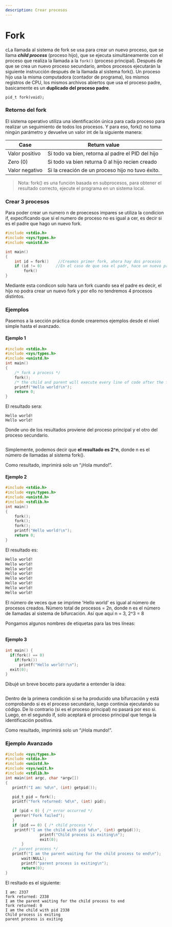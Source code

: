 ```yaml
---
description: Crear procesos
---
```


# Fork

cLa llamada al sistema de fork se usa para crear un nuevo proceso, que se llama _**child process**_ (proceso hijo), que se ejecuta simultáneamente con el proceso que realiza la llamada a la `fork()` (proceso principal). Después de que se crea un nuevo proceso secundario, ambos procesos ejecutarán la siguiente instrucción después de la llamada al sistema fork(). Un proceso hijo usa la misma computadora (contador de programa), los mismos registros de CPU, los mismos archivos abiertos que usa el proceso padre, basicamente es un **duplicado del proceso padre**.

```
pid_t fork(void);
```

### Retorno del fork

El sistema operativo utiliza una identificación única para cada proceso para realizar un seguimiento de todos los procesos. Y para eso, fork() no toma ningún parámetro y devuelve un valor int de la siguiente manera:

| Case           | Return value                                      |
| -------------- | ------------------------------------------------- |
| Valor positivo | Si todo va bien, retorna al padre el PID del hijo |
| Zero (0)       | Si todo va bien returna 0 al hijo recien creado   |
| Valor negativo | Si la creación de un proceso hijo no tuvo éxito.  |

> Nota: fork() es una función basada en subprocesos, para obtener el resultado correcto, ejecute el programa en un sistema local.

### Crear 3 procesos

Para poder crear un numero n de proecesos impares se utiliza la condicion if, expecificando que si el numero de proceso no es igual a cer, es decir si es el padre que hago un nuevo fork.

```c
#include <stdio.h> 
#include <sys/types.h> 
#include <unistd.h> 

int main()
{
    int id = fork()    //Creamos primer fork, ahora hay dos procesos
    if (id != 0)      //En el caso de que sea el padr, hace un nuevo proceso
        fork()
}
```

Mediante esta condicon solo hara un fork cuando sea el padre es decir, el hijo no podra crear un nuevo fork y por ello no tendremos 4 procesos distintos.

### Ejemplos

Pasemos a la sección práctica donde crearemos ejemplos desde el nivel simple hasta el avanzado.

#### Ejemplo 1

```c
#include <stdio.h> 
#include <sys/types.h> 
#include <unistd.h> 
int main() 
{ 
    /* fork a process */
    fork(); 
    /* the child and parent will execute every line of code after the fork (each separately)*/
    printf("Hello world!\n"); 
    return 0; 
} 
```

El resultado sera:

```
Hello world!
Hello world!
```

Donde uno de los resultados proviene del proceso principal y el otro del proceso secundario.

<figure><img src="../../.gitbook/assets/fork.png" alt=""><figcaption></figcaption></figure>

Simplemente, podemos decir que **el resultado es 2^n**, donde n es el número de llamadas al sistema fork().

Como resultado, imprimirá solo un “¡Hola mundo!”.

#### Ejemplo 2

```c
#include <stdio.h> 
#include <sys/types.h> 
#include <unistd.h> 
#include <stdlib.h>
int main() 
{ 
    fork(); 
    fork(); 
    fork(); 
    printf("Hello world!\n");
    return 0; 
}
```

El resultado es:

```bash
Hello world!
Hello world!
Hello world!
Hello world!
Hello world!
Hello world!
Hello world!
Hello world!
```

El número de veces que se imprime 'Hello world' es igual al número de procesos creados. Número total de procesos = 2n, donde n es el número de llamadas al sistema de bifurcación. Así que aquí n = 3, 2^3 = 8

Pongamos algunos nombres de etiquetas para las tres líneas:

<figure><img src="../../.gitbook/assets/fork2.png" alt=""><figcaption></figcaption></figure>

#### Ejemplo 3

```c
int main() {
  if(fork() == 0)
    if(fork())
      printf("Hello world!!\n");
  exit(0);
}
```

Dibujé un breve boceto para ayudarte a entender la idea:

<figure><img src="../../.gitbook/assets/fork1.png" alt=""><figcaption></figcaption></figure>

Dentro de la primera condición si se ha producido una bifurcación y está comprobando si es el proceso secundario, luego continúa ejecutando su código. De lo contrario (si es el proceso principal) no pasará por eso si. Luego, en el segundo if, solo aceptará el proceso principal que tenga la identificación positiva.

Como resultado, imprimirá solo un “¡Hola mundo!”.

### Ejemplo Avanzado

```c
#include <sys/types.h>
#include <stdio.h>
#include <unistd.h>
#include <sys/wait.h>
#include <stdlib.h>
int main(int argc, char *argv[])
{
   printf("I am: %d\n", (int) getpid());

   pid_t pid = fork();
   printf("fork returned: %d\n", (int) pid);

   if (pid < 0) { /* error occurred */
   	perror("Fork failed");
   }
   if (pid == 0) { /* child process */
   	printf("I am the child with pid %d\n", (int) getpid());
               printf("Child process is exiting\n");
               exit(0);
       }
   /* parent process */
   printf("I am the parent waiting for the child process to end\n");
       wait(NULL);
       printf("parent process is exiting\n");
       return(0);
} 
```

El resltado es el siguiente:

```
I am: 2337
fork returned: 2338
I am the parent waiting for the child process to end
fork returned: 0
I am the child with pid 2338
Child process is exiting
parent process is exiting
```

